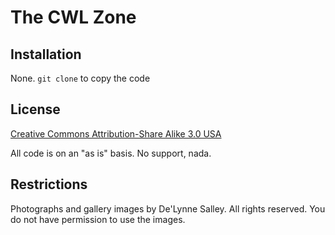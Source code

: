 # The CWL Zone

## Installation

None. `git clone` to copy the code

## License

[Creative Commons Attribution-Share Alike 3.0 USA](http://creativecommons.org/licenses/by-sa/3.0/us/)

All code is on an "as is" basis. No support, nada.

## Restrictions

Photographs and gallery images by De'Lynne Salley. All rights reserved. You do not have permission to use the images.
